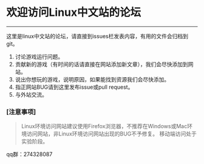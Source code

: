 # 欢迎访问Linux中文站的论坛

------

这里是linux中文站的论坛，请直接到issues栏发表内容，有用的文件会归档到git。

 1. 讨论游戏运行问题。
 2. 贡献新的游戏（有时间的话请直接在网站添加新文章），我们会尽快添加到网站。
 3. 说出你想玩的游戏，说明原因，如果能找到资源我们会尽快添加。
 4. 指正网站BUG请到这里发布issue或pull request。
 5. 与外站交流。


### [注意事项]

> Linux环境访问网站建议使用Firefox浏览器，不推荐在Windows或Mac环境访问网站，非Linux环境访问网站出现的BUG不予修复。
移动端访问处于实验阶段。

qq群：274328087